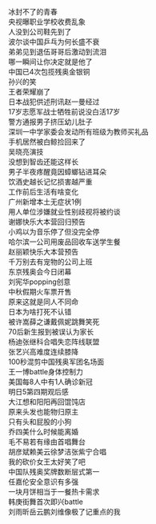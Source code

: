 冰封不了的青春  
央视曝职业学校收费乱象  
人没到公司鞋先到了  
波尔谈中国乒乓为何长盛不衰  
弟弟见到退伍哥哥后激动到流泪  
哪一瞬间让你决定就是他了  
中国已4次包揽残奥金银铜  
孙兴的笑  
王者荣耀崩了  
日本战犯供述刑讯赵一曼经过  
17岁志愿军战士牺牲前说没白活17岁  
警方通报男子挤压幼儿肚子  
深圳一中学家委会发动所有班级为教师买礼品  
手机居然被白鲸捡回来了  
吴晓亮演技  
没想到智齿还能这样长  
男子半夜疼醒竟因蟑螂钻进耳朵  
饮酒史越长记忆损害越严重  
工作前后生活有啥变化  
广州新增本土无症状1例  
用人单位涉嫌就业性别歧视将被约谈  
谢娜快乐大本营回归预告  
小鸡以为音乐停了但没完全停  
哈尔滨一公司用废品回收车送学生餐  
赵丽颖快乐大本营预告  
千万别去有宠物的公司上班  
东京残奥会今日闭幕  
刘宪华popping创意  
中秋假期火车票开售  
原来这就是同人不同命  
日本为啥打死不认错  
被许嵩薛之谦戴佩妮跳舞笑死  
70后新生报到被误认为家长  
杨迪张继科合唱失恋阵线联盟  
张艺兴高难度连续膝降  
100秒混剪中国残奥军团名场面  
王一博battle身体控制力  
美国每8人中有1人确诊新冠  
明日5第四期观后感  
大江想和阳阳再回馄饨店  
原来头发也能物归原主  
只有头和屁股的小狗  
乔四美什么时候能离婚  
毛不易若有缘由首唱舞台  
胡彦斌赖美云徐梦洁张紫宁合唱  
我的砍价女王太好笑了吧  
中国队残奥奖牌数断层式第一  
任嘉伦安全意识有多强  
一块月饼相当于一餐热卡需求  
韩庚街舞首次即兴battle  
刘雨昕岳云鹏刘维像极了记重点的我  
